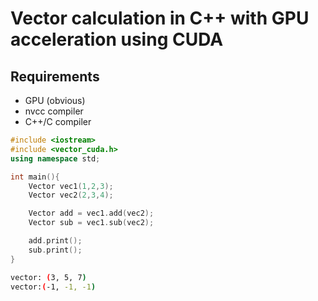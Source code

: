# Vector calculation in C++ with GPU acceleration using CUDA

## Requirements
- GPU (obvious)
- nvcc compiler
- C++/C compiler

```cu
#include <iostream>
#include <vector_cuda.h>
using namespace std;

int main(){
    Vector vec1(1,2,3);
    Vector vec2(2,3,4);

    Vector add = vec1.add(vec2);
    Vector sub = vec1.sub(vec2);

    add.print();
    sub.print();
}
```

```bash
vector: (3, 5, 7)
vector:(-1, -1, -1)
```


